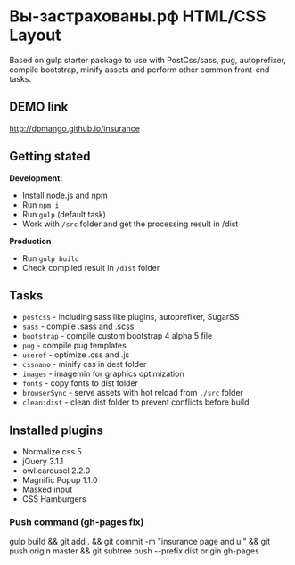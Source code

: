 # Вы-застрахованы.рф HTML/CSS Layout
Based on gulp starter package to use with PostCss/sass, pug, autoprefixer, compile bootstrap, minify assets and perform other common front-end tasks.

## DEMO link
http://dpmango.github.io/insurance

## Getting stated
__Development:__
- Install node.js and npm
- Run `npm i`
- Run `gulp` (default task)
- Work with `/src` folder and get the processing result in /dist

__Production__
- Run `gulp build`
- Check compiled result in `/dist` folder

## Tasks
- `postcss` - including sass like plugins, autoprefixer, SugarSS
- `sass` - compile .sass and .scss
- `bootstrap` - compile custom bootstrap 4 alpha 5 file
- `pug` - compile pug templates
- `useref` - optimize .css and .js
- `cssnano` - minify css in dest folder
- `images` - imagemin for graphics optimization
- `fonts` - copy fonts to dist folder
- `browserSync` - serve assets with hot reload from `./src` folder
- `clean:dist` - clean dist folder to prevent conflicts before build

## Installed plugins
- Normalize.css 5
- jQuery 3.1.1
- owl.carousel 2.2.0
- Magnific Popup 1.1.0
- Masked input
- CSS Hamburgers


### Push command (gh-pages fix)

gulp build && git add . && git commit -m "insurance page and ui" && git push origin master && git subtree push --prefix dist origin gh-pages
